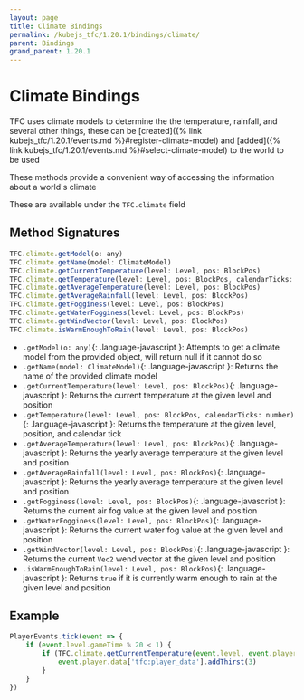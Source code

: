 ```yaml
---
layout: page
title: Climate Bindings
permalink: /kubejs_tfc/1.20.1/bindings/climate/
parent: Bindings
grand_parent: 1.20.1
---
```


# Climate Bindings

TFC uses climate models to determine the the temperature, rainfall, and several other things, these can be [created]({% link kubejs_tfc/1.20.1/events.md %}#register-climate-model) and [added]({% link kubejs_tfc/1.20.1/events.md %}#select-climate-model) to the world to be used

These methods provide a convenient way of accessing the information about a world's climate

These are available under the `TFC.climate` field

## Method Signatures

```js
TFC.climate.getModel(o: any)
TFC.climate.getName(model: ClimateModel)
TFC.climate.getCurrentTemperature(level: Level, pos: BlockPos)
TFC.climate.getTemperature(level: Level, pos: BlockPos, calendarTicks: number)
TFC.climate.getAverageTemperature(level: Level, pos: BlockPos)
TFC.climate.getAverageRainfall(level: Level, pos: BlockPos)
TFC.climate.getFogginess(level: Level, pos: BlockPos)
TFC.climate.getWaterFogginess(level: Level, pos: BlockPos)
TFC.climate.getWindVector(level: Level, pos: BlockPos)
TFC.climate.isWarmEnoughToRain(level: Level, pos: BlockPos)
```

- `.getModel(o: any)`{: .language-javascript }: Attempts to get a climate model from the provided object, will return null if it cannot do so
- `.getName(model: ClimateModel)`{: .language-javascript }: Returns the name of the provided climate model
- `.getCurrentTemperature(level: Level, pos: BlockPos)`{: .language-javascript }: Returns the current temperature at the given level and position
- `.getTemperature(level: Level, pos: BlockPos, calendarTicks: number)`{: .language-javascript }: Returns the temperature at the given level, position, and calendar tick
- `.getAverageTemperature(level: Level, pos: BlockPos)`{: .language-javascript }: Returns the yearly average temperature at the given level and position
- `.getAverageRainfall(level: Level, pos: BlockPos)`{: .language-javascript }: Returns the yearly average temperature at the given level and position
- `.getFogginess(level: Level, pos: BlockPos)`{: .language-javascript }: Returns the current air fog value at the given level and position
- `.getWaterFogginess(level: Level, pos: BlockPos)`{: .language-javascript }: Returns the current water fog value at the given level and position
- `.getWindVector(level: Level, pos: BlockPos)`{: .language-javascript }: Returns the current `Vec2` wend vector at the given level and position
- `.isWarmEnoughToRain(level: Level, pos: BlockPos)`{: .language-javascript }: Returns `true` if it is currently warm enough to rain at the given level and position

## Example

```js
PlayerEvents.tick(event => {
    if (event.level.gameTime % 20 < 1) {
        if (TFC.climate.getCurrentTemperature(event.level, event.player.blockPosition()) > 40) {
            event.player.data['tfc:player_data'].addThirst(3)
        }
    }
})
```
